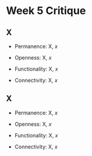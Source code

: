 # Week 5 Critique

## X

- Permanence: X, *x*

- Openness: X, *x*

- Functionality: X, *x*

- Connectivity: X, *x*

## X

- Permanence: X, *x*

- Openness: X, *x*

- Functionality: X, *x*

- Connectivity: X, *x*
